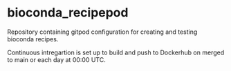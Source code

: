# bioconda_recipepod
Repository containing gitpod configuration for creating and testing bioconda recipes. 

Continuous intregartion is set up to build and push to Dockerhub on merged to main or each day at 00:00 UTC.
